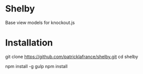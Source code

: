 Shelby
======

Base view models for knockout.js


Installation
======

git clone https://github.com/patricklafrance/shelby.git
cd shelby

npm install -g gulp
npm install